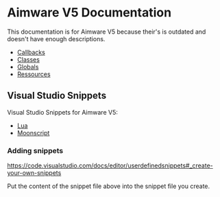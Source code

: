 
# Aimware V5 Documentation

This documentation is for Aimware V5 because their's is outdated and doesn't have enough descriptions.

- [Callbacks](callbacks.html)
- [Classes](classes.html)
- [Globals](globals.html)
- [Ressources](ressources.html)


## Visual Studio Snippets

Visual Studio Snippets for Aimware V5:

- [Lua](/csgo/aimware/v5/snippets.lua.json)
- [Moonscript](/csgo/aimware/v5/snippets.moon.json)

### Adding snippets

https://code.visualstudio.com/docs/editor/userdefinedsnippets#_create-your-own-snippets

Put the content of the snippet file above into the snippet file you create.
